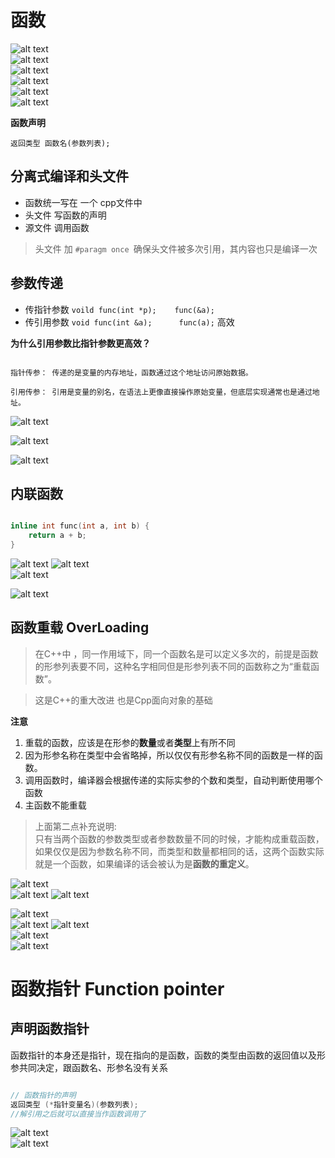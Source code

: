 # 函数  

![alt text](.\images\1.png)    
![alt text](.\images\2.png)    
![alt text](.\images\3.png)   
![alt text](.\images\4.png)  
![alt text](.\images\5.png)  
![alt text](.\images\6.png) 



**函数声明**
```
返回类型 函数名(参数列表);
```  


## 分离式编译和头文件  
- 函数统一写在 一个 cpp文件中 
- 头文件 写函数的声明
- 源文件 调用函数 

> 头文件 加 `#paragm once `确保头文件被多次引用，其内容也只是编译一次  


## 参数传递 
* 传指针参数 `voild func(int *p);    func(&a); ` 
* 传引用参数 `void func(int &a);      func(a);`  高效

**为什么引用参数比指针参数更高效？**
```

指针传参： 传递的是变量的内存地址，函数通过这个地址访问原始数据。

引用传参： 引用是变量的别名，在语法上更像直接操作原始变量，但底层实现通常也是通过地址。
```
![alt text](.\images\7.png)  


![alt text](.\images\8.png)  

![alt text](.\images\9.png)

## 内联函数
```cpp

inline int func(int a, int b) {
    return a + b;
}   
``` 

![alt text](.\images\10.png)
![alt text](.\images\11.png)   
![alt text](.\images\12.png)   

![alt text](.\images\13.png)     


## 函数重载   OverLoading 
> 在C++中 ，同一作用域下，同一个函数名是可以定义多次的，前提是函数的形参列表要不同，这种名字相同但是形参列表不同的函数称之为“重载函数”。  

> 这是C++的重大改进 也是Cpp面向对象的基础    

**注意**

1. 重载的函数，应该是在形参的**数量**或者**类型**上有所不同
2. 因为形参名称在类型中会省略掉，所以仅仅有形参名称不同的函数是一样的函数。
3. 调用函数时，编译器会根据传递的实际实参的个数和类型，自动判断使用哪个函数
4. 主函数不能重载  

> 上面第二点补充说明:  
只有当两个函数的参数类型或者参数数量不同的时候，才能构成重载函数，如果仅仅是因为参数名称不同，而类型和数量都相同的话，这两个函数实际就是一个函数，如果编译的话会被认为是**函数的重定义**。  

![alt text](.\images\14.png)     
![alt text](.\images\15.png) 
![alt text](.\images\16.png)  

![alt text](.\images\17.png)  
![alt text](.\images\18.png) 
![alt text](.\images\19.png)   
![alt text](.\images\20.png)   
![alt text](.\images\21.png)    


# 函数指针 Function pointer 

## 声明函数指针  
函数指针的本身还是指针，现在指向的是函数，函数的类型由函数的返回值以及形参共同决定，跟函数名、形参名没有关系  

```cpp

// 函数指针的声明
返回类型 (*指针变量名)(参数列表);
//解引用之后就可以直接当作函数调用了

```    

![alt text](.\images\23.png)  
![alt text](.\images\22.png)    


